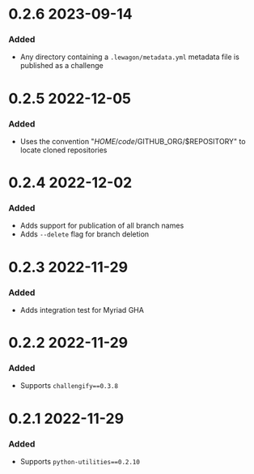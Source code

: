 
# 0.2.6 2023-09-14

### Added

- Any directory containing a `.lewagon/metadata.yml` metadata file is published as a challenge

# 0.2.5 2022-12-05

### Added

- Uses the convention "$HOME/code/$GITHUB_ORG/$REPOSITORY" to locate cloned repositories

# 0.2.4 2022-12-02

### Added

- Adds support for publication of all branch names
- Adds `--delete` flag for branch deletion

# 0.2.3 2022-11-29

### Added

- Adds integration test for Myriad GHA

# 0.2.2 2022-11-29

### Added

- Supports `challengify==0.3.8`

# 0.2.1 2022-11-29

### Added

- Supports `python-utilities==0.2.10`
